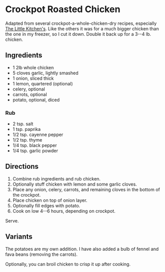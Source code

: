 # Crockpot Roasted Chicken

Adapted from several crockpot-a-whole-chicken-dry recipes, especially [The Little Kitchen's](https://www.thelittlekitchen.net/whole-chicken-in-a-slow-cooker/).   Like the others it was for a much bigger chicken than the one in my freezer, so I cut it down.  Double it back up for a 3--4 lb. chicken.

## Ingredients

* 1 2lb whole chicken
* 5 cloves garlic, lightly smashed
* 1 onion, sliced thick
* 1 lemon, quartered (optional)
* celery, optional
* carrots, optional
* potato, optional, diced

### Rub

* 2 tsp. salt
* 1 tsp. paprika
* 1/2 tsp. cayenne pepper
* 1/2 tsp. thyme
* 1/4 tsp. black pepper
* 1/4 tsp. garlic powder

## Directions

1. Combine rub ingredients and rub chicken.
2. Optionally stuff chicken with lemon and some garlic cloves.
3. Place any onion, celery, carrots, and remaining cloves in the bottom of the crockpot.
4. Place chicken on top of onion layer.
5. Optionally fill edges with potato.
6. Cook on low 4--6 hours, depending on crockpot.

Serve.

## Variants

The potatoes are my own addition.  I have also added a bulb of fennel and fava beans (removing the carrots).

Optionally, you can broil chicken to crisp it up after cooking.


